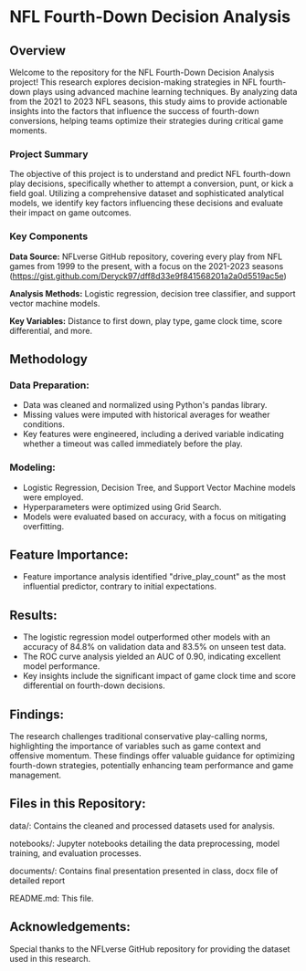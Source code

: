 # **NFL Fourth-Down Decision Analysis**

## **Overview**
Welcome to the repository for the NFL Fourth-Down Decision Analysis project! This research explores decision-making strategies in NFL fourth-down plays using advanced machine learning techniques. By analyzing data from the 2021 to 2023 NFL seasons, this study aims to provide actionable insights into the factors that influence the success of fourth-down conversions, helping teams optimize their strategies during critical game moments.

### **Project Summary**
The objective of this project is to understand and predict NFL fourth-down play decisions, specifically whether to attempt a conversion, punt, or kick a field goal. Utilizing a comprehensive dataset and sophisticated analytical models, we identify key factors influencing these decisions and evaluate their impact on game outcomes.

### **Key Components**
**Data Source:** NFLverse GitHub repository, covering every play from NFL games from 1999 to the present, with a focus on the 2021-2023 seasons (https://gist.github.com/Deryck97/dff8d33e9f841568201a2a0d5519ac5e)

**Analysis Methods:** Logistic regression, decision tree classifier, and support vector machine models.

**Key Variables:** Distance to first down, play type, game clock time, score differential, and more.

## **Methodology**

### **Data Preparation:**
- Data was cleaned and normalized using Python's pandas library.
- Missing values were imputed with historical averages for weather conditions.
- Key features were engineered, including a derived variable indicating whether a timeout was called immediately before the play.

### **Modeling:**
- Logistic Regression, Decision Tree, and Support Vector Machine models were employed.
- Hyperparameters were optimized using Grid Search.
- Models were evaluated based on accuracy, with a focus on mitigating overfitting.

## **Feature Importance:**
- Feature importance analysis identified "drive_play_count" as the most influential predictor, contrary to initial expectations.

## **Results:**
- The logistic regression model outperformed other models with an accuracy of 84.8% on validation data and 83.5% on unseen test data.
- The ROC curve analysis yielded an AUC of 0.90, indicating excellent model performance.
- Key insights include the significant impact of game clock time and score differential on fourth-down decisions.

## **Findings:**
The research challenges traditional conservative play-calling norms, highlighting the importance of variables such as game context and offensive momentum. These findings offer valuable guidance for optimizing fourth-down strategies, potentially enhancing team performance and game management.

## **Files in this Repository**:
data/: Contains the cleaned and processed datasets used for analysis.

notebooks/: Jupyter notebooks detailing the data preprocessing, model training, and evaluation processes.

documents/: Contains final presentation presented in class, docx file of detailed report

README.md: This file.

## **Acknowledgements:**
Special thanks to the NFLverse GitHub repository for providing the dataset used in this research.
